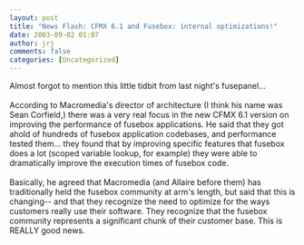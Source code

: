 ```yaml
---
layout: post
title: "News Flash: CFMX 6.1 and Fusebox: internal optimizations!"
date: 2003-09-02 01:07
author: jrj
comments: false
categories: [Uncategorized]
---
```

Almost forgot to mention this little tidbit from last night's fusepanel...<br /><br />According to Macromedia's director of architecture (I think his name was Sean Corfield,) there was a very real focus in the new CFMX 6.1 version on improving the performance of fusebox applications. He said that they got ahold of hundreds of fusebox application codebases, and performance tested them... they found that by improving specific features that fusebox does a lot (scoped variable lookup, for example) they were able to dramatically improve the execution times of fusebox code.<br /><br />Basically, he agreed that Macromedia (and Allaire before them) has traditionally held the fusebox community at arm's length, but said that this is changing-- and that they recognize the need to optimize for the ways customers really use their software. They recognize that the fusebox community represents a significant chunk of their customer base. This is REALLY good news.
